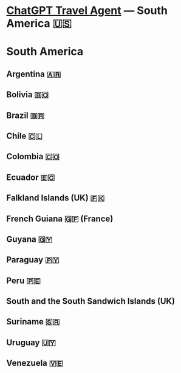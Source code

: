 # [ChatGPT Travel Agent](https://chat.openai.com/) — South America 🇺🇸 
# South America 
## Argentina 🇦🇷 
## Bolivia 🇧🇴 
## Brazil 🇧🇷 
## Chile 🇨🇱 
## Colombia 🇨🇴 
## Ecuador 🇪🇨 
## Falkland Islands (UK) 🇫🇰 
## French Guiana 🇬🇫 (France)
## Guyana 🇬🇾 
## Paraguay 🇵🇾 
## Peru 🇵🇪 
## South and the South Sandwich Islands (UK)
## Suriname 🇸🇷 
## Uruguay 🇺🇾 
## Venezuela 🇻🇪 
